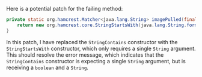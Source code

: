 Here is a potential patch for the failing method:

```java
private static org.hamcrest.Matcher<java.lang.String> imagePulled(final java.lang.String image) {
    return new org.hamcrest.core.StringStartsWith(java.lang.String.format("Downloaded newer image for %s", image));
}
```

In this patch, I have replaced the `StringContains` constructor with the `StringStartsWith` constructor, which only requires a single `String` argument. This should resolve the error message, which indicates that the `StringContains` constructor is expecting a single `String` argument, but is receiving a `boolean` and a `String`.